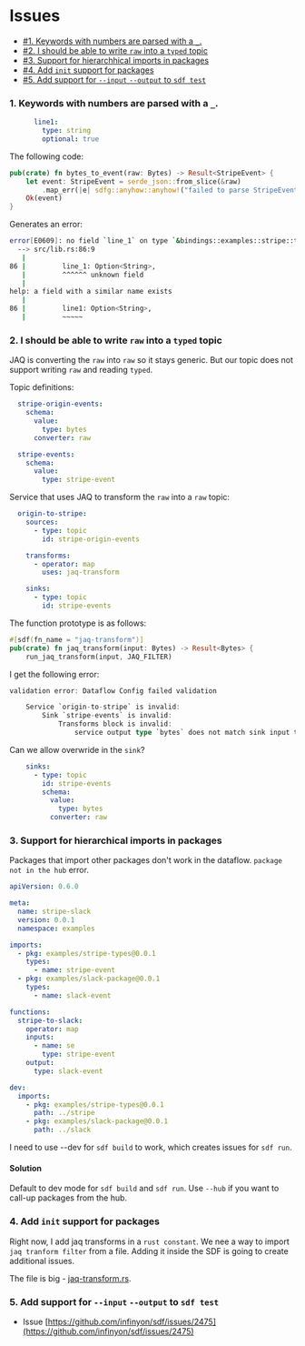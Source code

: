 # Issues

* [#1. Keywords with numbers are parsed with a `_`.](#1-keywords-with-numbers-are-parsed-with-a-_)
* [#2. I should be able to write `raw` into a `typed` topic](#2-i-should-be-able-to-write-raw-into-a-typed-topic)
* [#3. Support for hierarchhical imports in packages](#3-support-for-hierarchical-imports-in-packages)
* [#4. Add `init` support for packages](#4-add-init-support-for-packages)
* [#5. Add support for `--input` `--output` to `sdf test`](#5-add-support-for---input---output-to-sdf-test)

### 1. Keywords with numbers are parsed with a `_`.

```yaml
      line1:
        type: string
        optional: true
```

The following code:
```rust
pub(crate) fn bytes_to_event(raw: Bytes) -> Result<StripeEvent> {
    let event: StripeEvent = serde_json::from_slice(&raw)
        .map_err(|e| sdfg::anyhow::anyhow!("failed to parse StripeEvent JSON: {}", e))?;
    Ok(event)
}
```

Generates an error:
```bash
error[E0609]: no field `line_1` on type `&bindings::examples::stripe::types::Address`
  --> src/lib.rs:86:9
   |
86 |         line_1: Option<String>,
   |         ^^^^^^ unknown field
   |
help: a field with a similar name exists
   |
86 |         line1: Option<String>,
   |         ~~~~~
```

### 2. I should be able to write `raw` into a `typed` topic

JAQ is converting the `raw` into `raw` so it stays generic.
But our topic does not support writing `raw` and reading `typed`.

Topic definitions:

```yaml
  stripe-origin-events:
    schema:
      value:
        type: bytes
      converter: raw

  stripe-events:
    schema:
      value:
        type: stripe-event
```

Service that uses JAQ to transform the `raw` into a `raw` topic:

```yaml
  origin-to-stripe:
    sources:
      - type: topic
        id: stripe-origin-events

    transforms:
      - operator: map
        uses: jaq-transform

    sinks:
      - type: topic
        id: stripe-events
```

The function prototype is as follows:

```rust
#[sdf(fn_name = "jaq-transform")]
pub(crate) fn jaq_transform(input: Bytes) -> Result<Bytes> {
    run_jaq_transform(input, JAQ_FILTER)
```

I get the following error:

```rust
validation error: Dataflow Config failed validation

    Service `origin-to-stripe` is invalid:
        Sink `stripe-events` is invalid:
            Transforms block is invalid:
                service output type `bytes` does not match sink input type `stripe-event`
```

Can we allow overwride in the `sink`?

```yaml
    sinks:
      - type: topic
        id: stripe-events
        schema:
          value:
            type: bytes
          converter: raw
```

### 3. Support for hierarchical imports in packages

Packages that import other packages don't work in the dataflow. `package not in the hub` error.

```yaml
apiVersion: 0.6.0

meta:
  name: stripe-slack
  version: 0.0.1
  namespace: examples

imports:
  - pkg: examples/stripe-types@0.0.1
    types:
      - name: stripe-event
  - pkg: examples/slack-package@0.0.1
    types:
      - name: slack-event

functions:
  stripe-to-slack:
    operator: map
    inputs:
      - name: se
        type: stripe-event
    output:
      type: slack-event

dev:
  imports:
    - pkg: examples/stripe-types@0.0.1
      path: ../stripe
    - pkg: examples/slack-package@0.0.1
      path: ../slack
```

I need to use --dev for `sdf build` to work, which creates issues for `sdf run`.

#### Solution

Default to dev mode for `sdf build` and `sdf run`. Use `--hub` if you want to call-up packages from the hub.

### 4. Add `init` support for packages

Right now, I add jaq transforms in a `rust constant`.
We nee a way to import `jaq tranform filter` from a file. Adding it inside the SDF is going to create additional issues. 

The file is big - [jaq-transform.rs](./packages/jaq/sample-transforms/stripe-transforms.jq).

### 5. Add support for `--input` `--output` to `sdf test`

* Issue [https://github.com/infinyon/sdf/issues/2475](https://github.com/infinyon/sdf/issues/2475)